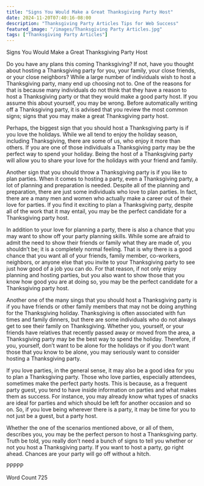 ```yaml
---
title: "Signs You Would Make a Great Thanksgiving Party Host"
date: 2024-11-20T07:40:16-08:00
description: "Thanksgiving Party Articles Tips for Web Success"
featured_image: "/images/Thanksgiving Party Articles.jpg"
tags: ["Thanksgiving Party Articles"]
---
```


Signs You Would Make a Great Thanksgiving Party Host

Do you have any plans this coming Thanksgiving?  If not, have you thought about hosting a Thanksgiving party for you, your family, your close friends, or your close neighbors?  While a large number of individuals wish to host a Thanksgiving party, many end up choosing not to. One of the reasons for that is because many individuals do not think that they have a reason to host a Thanksgiving party or that they would make a good party host. If you assume this about yourself, you may be wrong. Before automatically writing off a Thanksgiving party, it is advised that you review the most common signs; signs that you may make a great Thanksgiving party host.

Perhaps, the biggest sign that you should host a Thanksgiving party is if you love the holidays. While we all tend to enjoy the holiday season, including Thanksgiving, there are some of us, who enjoy it more than others.  If you are one of those individuals a Thanksgiving party may be the perfect way to spend your holiday.  Being the host of a Thanksgiving party will allow you to share your love for the holidays with your friend and family.  

Another sign that you should throw a Thanksgiving party is if you like to plan parties.  When it comes to hosting a party, even a Thanksgiving party, a lot of planning and preparation is needed. Despite all of the planning and preparation, there are just some individuals who love to plan parties. In fact, there are a many men and women who actually make a career out of their love for parties.  If you find it exciting to plan a Thanksgiving party, despite all of the work that it may entail, you may be the perfect candidate for a Thanksgiving party host.  

In addition to your love for planning a party, there is also a chance that you may want to show off your party planning skills. While some are afraid to admit the need to show their friends or family what they are made of, you shouldn’t be; it is a completely normal feeling. That is why there is a good chance that you want all of your friends, family member, co-workers, neighbors, or anyone else that you invite to your Thanksgiving party to see just how good of a job you can do.  For that reason, if not only enjoy planning and hosting parties, but you also want to show those that you know how good you are at doing so, you may be the perfect candidate for a Thanksgiving party host.  

Another one of the many sings that you should host a Thanksgiving party is if you have friends or other family members that may not be doing anything for the Thanksgiving holiday. Thanksgiving is often associated with fun times and family dinners, but there are some individuals who do not always get to see their family on Thanksgiving. Whether you, yourself, or your friends have relatives that recently passed away or moved from the area, a Thanksgiving party may be the best way to spend the holiday. Therefore, if you, yourself, don’t want to be alone for the holidays or if you don’t want those that you know to be alone, you may seriously want to consider hosting a Thanksgiving party.

If you love parties, in the general sense, it may also be a good idea for you to plan a Thanksgiving party. Those who love parties, especially attendees, sometimes make the perfect party hosts. This is because, as a frequent party guest, you tend to have inside information on parties and what makes them as success. For instance, you may already know what types of snacks are ideal for parties and which should be left for another occasion and so on. So, if you love being wherever there is a party, it may be time for you to not just be a guest, but a party host.  

Whether the one of the scenarios mentioned above, or all of them, describes you, you may be the perfect person to host a Thanksgiving party. Truth be told, you really don’t need a bunch of signs to tell you whether or not you host a Thanksgiving party.  If you want to host a party, go right ahead.  Chances are your party will go off without a hitch.

PPPPP

Word Count 725


